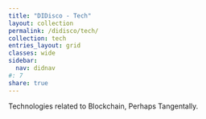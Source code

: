 ```yaml
---
title: "DIDisco - Tech"
layout: collection
permalink: /didisco/tech/
collection: tech
entries_layout: grid
classes: wide
sidebar:
  nav: didnav
#: 7
share: true
---
```


Technologies related to Blockchain, Perhaps Tangentally.
